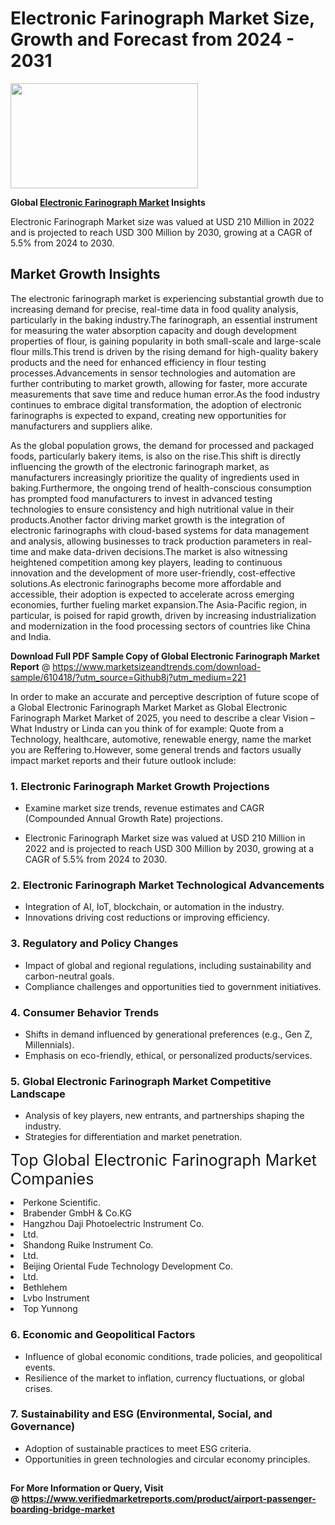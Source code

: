 <H1>Electronic Farinograph Market Size, Growth and Forecast from 2024 - 2031</H1><img class="aligncenter size-medium wp-image-584254" src="https://thirdeyenews.in/wp-content/uploads/2024/09/Global-Market-Research-300x168.jpeg" alt="" width="300" height="168" /><p><strong>Global&nbsp;<a href="https://www.marketsizeandtrends.com/download-sample/610418/?utm_source=Github8j?utm_medium=221">Electronic Farinograph Market</a> Insights</strong></p><p>Electronic Farinograph Market size was valued at USD 210 Million in 2022 and is projected to reach USD 300 Million by 2030, growing at a CAGR of 5.5% from 2024 to 2030.</p><p><h2>Market Growth Insights</h2> <p>The electronic farinograph market is experiencing substantial growth due to increasing demand for precise, real-time data in food quality analysis, particularly in the baking industry.The farinograph, an essential instrument for measuring the water absorption capacity and dough development properties of flour, is gaining popularity in both small-scale and large-scale flour mills.This trend is driven by the rising demand for high-quality bakery products and the need for enhanced efficiency in flour testing processes.Advancements in sensor technologies and automation are further contributing to market growth, allowing for faster, more accurate measurements that save time and reduce human error.As the food industry continues to embrace digital transformation, the adoption of electronic farinographs is expected to expand, creating new opportunities for manufacturers and suppliers alike. </p> <p>As the global population grows, the demand for processed and packaged foods, particularly bakery items, is also on the rise.This shift is directly influencing the growth of the electronic farinograph market, as manufacturers increasingly prioritize the quality of ingredients used in baking.Furthermore, the ongoing trend of health-conscious consumption has prompted food manufacturers to invest in advanced testing technologies to ensure consistency and high nutritional value in their products.Another factor driving market growth is the integration of electronic farinographs with cloud-based systems for data management and analysis, allowing businesses to track production parameters in real-time and make data-driven decisions.The market is also witnessing heightened competition among key players, leading to continuous innovation and the development of more user-friendly, cost-effective solutions.As electronic farinographs become more affordable and accessible, their adoption is expected to accelerate across emerging economies, further fueling market expansion.The Asia-Pacific region, in particular, is poised for rapid growth, driven by increasing industrialization and modernization in the food processing sectors of countries like China and India.</p><p><span class=""><strong>Download Full PDF Sample Copy of Global Electronic Farinograph Market Report</strong> @ <a href="https://www.marketsizeandtrends.com/download-sample/610418/?utm_source=Github8j?utm_medium=221" target="_blank">https://www.marketsizeandtrends.com/download-sample/610418/?utm_source=Github8j?utm_medium=221</a></span></p><p>In order to make an accurate and perceptive description of future scope of a Global&nbsp;Electronic Farinograph Market Market as Global&nbsp;Electronic Farinograph Market Market of 2025, you need to describe a clear Vision &ndash; What Industry or Linda can you think of for example: Quote from a Technology, healthcare, automotive, renewable energy, name the market you are Reffering to.However, some general trends and factors usually impact market reports and their future outlook include:</p><h3>1.&nbsp;<strong>Electronic Farinograph Market Growth Projections</strong></h3><ul><li>Examine market size trends, revenue estimates and CAGR (Compounded Annual Growth Rate) projections.</li><li><p>Electronic Farinograph Market size was valued at USD 210 Million in 2022 and is projected to reach USD 300 Million by 2030, growing at a CAGR of 5.5% from 2024 to 2030.</p></li></ul><h3>2.&nbsp;<strong>Electronic Farinograph Market Technological Advancements</strong></h3><ul><li>Integration of AI, IoT, blockchain, or automation in the industry.</li><li>Innovations driving cost reductions or improving efficiency.</li></ul><h3>3.&nbsp;<strong>Regulatory and Policy Changes</strong></h3><ul><li>Impact of global and regional regulations, including sustainability and carbon-neutral goals.</li><li>Compliance challenges and opportunities tied to government initiatives.</li></ul><h3>4.&nbsp;<strong>Consumer Behavior Trends</strong></h3><ul><li>Shifts in demand influenced by generational preferences (e.g., Gen Z, Millennials).</li><li>Emphasis on eco-friendly, ethical, or personalized products/services.</li></ul><h3>5.&nbsp;<strong>Global Electronic Farinograph Market Competitive Landscape</strong></h3><ul><li>Analysis of key players, new entrants, and partnerships shaping the industry.</li><li>Strategies for differentiation and market penetration.</li></ul><p data-pm-slice="1 1 []"><span style="color: inherit; font-family: inherit; font-size: 25px;">Top Global Electronic Farinograph Market Companies</span></p><div class="" data-test-id=""><p><li>Perkone Scientific.</li><li> Brabender GmbH & Co.KG</li><li> Hangzhou Daji Photoelectric Instrument Co.</li><li>Ltd.</li><li> Shandong Ruike lnstrument Co.</li><li>Ltd.</li><li> Beijing Oriental Fude Technology Development Co.</li><li> Ltd.</li><li> Bethlehem</li><li> Lvbo Instrument</li><li> Top Yunnong</li></p></div><h3>6.&nbsp;<strong>Economic and Geopolitical Factors</strong></h3><ul><li>Influence of global economic conditions, trade policies, and geopolitical events.</li><li>Resilience of the market to inflation, currency fluctuations, or global crises.</li></ul><h3>7.&nbsp;<strong>Sustainability and ESG (Environmental, Social, and Governance)</strong></h3><ul><li>Adoption of sustainable practices to meet ESG criteria.</li><li>Opportunities in green technologies and circular economy principles.</li></ul><h2><strong style="font-size: 14px;">For More Information or Query, Visit @&nbsp;</strong><a style="background-color: #ffffff; font-size: 14px;" href="https://www.marketsizeandtrends.com/report/electronic-farinograph-market/" target="_blank">https://www.verifiedmarketreports.com/product/airport-passenger-boarding-bridge-market</a></h2>